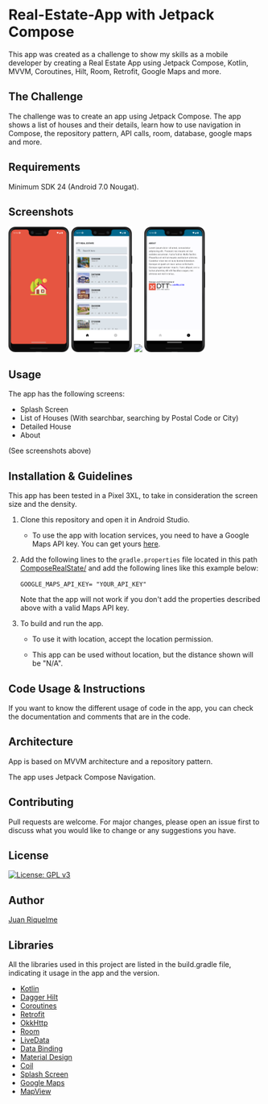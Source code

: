 # Real-Estate-App with Jetpack Compose

This app was created as a challenge to show my skills as a mobile developer by creating a Real Estate App using Jetpack Compose, Kotlin, MVVM, Coroutines, Hilt, Room, Retrofit, Google Maps and more.

## The Challenge

The challenge was to create an app using Jetpack Compose. The app shows a list of houses and their details, learn how to use navigation in Compose, the repository pattern, API calls, room, database, google maps and more.

## Requirements

Minimum SDK 24 (Android 7.0 Nougat).


## Screenshots

<p float="left">
  <img src="https://github.com/juanriqu/Compose-Real-Estate-App/blob/main/screenshots/Splash-Screen.png" width="24%"/>
  <img src="https://github.com/juanriqu/Compose-Real-Estate-App/blob/main/screenshots/List-Of-Houses.png" width="24%"/>
  <img src="https://github.com/juanriqu/Compose-Real-Estate-App/blob/main/screenshots/Detailed-House.png" width="24%"/>
  <img src="https://github.com/juanriqu/Compose-Real-Estate-App/blob/main/screenshots/About.png" width="24%"/>
</p>

## Usage

The app has the following screens:

* Splash Screen
* List of Houses (With searchbar, searching by Postal Code or City)
* Detailed House
* About

(See screenshots above)

## Installation & Guidelines

This app has been tested in a Pixel 3XL, to take in consideration the screen size and the density.

1. Clone this repository and open it in Android Studio.
    - To use the app with location services, you need to have a Google Maps API key. You can get yours [here](https://developers.google.com/maps/documentation/android-sdk/get-api-key).

2. Add the following lines to the `gradle.properties` file located in this path [ComposeRealState/](https://github.com/juanriqu/Compose-Real-Estate-App/tree/main/ComposeRealState/) and add the following lines like this example below:

   `GOOGLE_MAPS_API_KEY= "YOUR_API_KEY"`

   Note that the app will not work if you don't add the properties described above with a valid Maps API key.

3. To build and run the app.
    - To use it with location, accept the location permission.

    - This app can be used without location, but the distance shown will be "N/A".

## Code Usage & Instructions

If you want to know the different usage of code in the app, you can check the documentation and comments that are in the code.

## Architecture

App is based on MVVM architecture and a repository pattern.

The app uses Jetpack Compose Navigation.

## Contributing

Pull requests are welcome. For major changes, please open an issue first to discuss what you would like to change or any
suggestions you have.

## License

[![License: GPL v3](https://img.shields.io/badge/License-GPLv3-blue.svg)](https://www.gnu.org/licenses/gpl-3.0)

## Author

[Juan Riquelme](https://github.com/juanriqu)

## Libraries

All the libraries used in this project are listed in the build.gradle file, indicating it usage in the app and the
version.

* [Kotlin](https://kotlinlang.org/)
* [Dagger Hilt](https://dagger.dev/hilt/)
* [Coroutines](https://kotlinlang.org/docs/reference/coroutines-overview.html)
* [Retrofit](https://square.github.io/retrofit/)
* [OkkHttp](https://square.github.io/okhttp/)
* [Room](https://developer.android.com/topic/libraries/architecture/room)
* [LiveData](https://developer.android.com/topic/libraries/architecture/livedata)
* [Data Binding](https://developer.android.com/topic/libraries/data-binding)
* [Material Design](https://material.io/develop/android/docs/getting-started/)
* [Coil](https://github.com/coil-kt/coil)
* [Splash Screen](https://developer.android.com/guide/topics/ui/look-and-feel/splash-screen)
* [Google Maps](https://developers.google.com/maps/documentation/android-sdk/overview)
* [MapView](https://developers.google.com/maps/documentation/android-sdk/map-with-marker)
